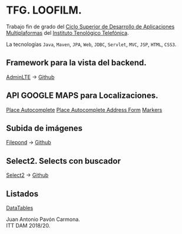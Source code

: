 # TFG. LOOFILM.

Trabajo fin de grado del [Ciclo Superior de Desarrollo de Aplicaciones Multiplaformas](https://institutotecnologico.telefonica.com/desarrollo-aplicaciones-multiplataforma) del [Instituto Tenológico Telefónica](https://institutotecnologico.telefonica.com/home).

La tecnologías `Java`, `Maven`, `JPA`, `Web`, `JDBC`, `Servlet`, `MVC`, `JSP`, `HTML`, `CSS3`.

## Framework para la vista del backend.
[AdminLTE](https://adminlte.io/) -> [Github](https://github.com/ColorlibHQ/AdminLTE)

## API GOOGLE MAPS para Localizaciones.
[Place Autocomplete](https://developers.google.com/maps/documentation/javascript/examples/places-autocomplete)
[Place Autocomplete Address Form](https://developers.google.com/maps/documentation/javascript/examples/places-autocomplete-addressform)
[Markers](https://developers.google.com/maps/documentation/javascript/markers?hl=es#top_of_page)

## Subida de imágenes
[Filepond](https://pqina.nl/filepond/) -> [Github](https://github.com/pqina/filepond)

## Select2. Selects con buscador
[Select2](https://select2.org/) -> [Github](https://github.com/select2/select2)

## Listados
[DataTables](https://datatables.net/)

Juan Antonio Pavón Carmona.  
ITT DAM 2018/20.